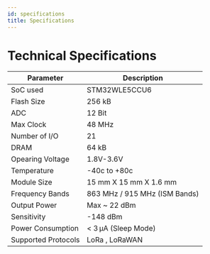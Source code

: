 ```yaml
---
id: specifications
title: Specifications
---
```


# Technical Specifications

<table className="parameter-table">
  <thead>
    <tr>
      <th>Parameter</th>
      <th>Description</th>
    </tr>
  </thead>
  <tbody>
    <tr>
      <td>SoC used</td>
      <td>STM32WLE5CCU6</td>
    </tr>
    <tr>
      <td>Flash Size</td>
      <td>256 kB</td>
    </tr>
    <tr>
      <td>ADC</td>
      <td>12 Bit</td>
    </tr>
    <tr>
      <td>Max Clock</td>
      <td>48 MHz</td>
    </tr>
    <tr>
      <td>Number of I/O</td>
      <td>21</td>
    </tr>
    <tr>
      <td>DRAM</td>
      <td>64 kB</td>
    </tr>
    <tr>
      <td>Opearing Voltage</td>
      <td>1.8V-3.6V</td>
    </tr>
    <tr>
      <td>Temperature</td>
      <td>-40c to +80c</td>
    </tr>
    <tr>
      <td>Module Size</td>
      <td>15 mm X 15 mm X 1.6 mm</td>
    </tr>
    <tr>
      <td>Frequency Bands</td>
      <td>863 MHz / 915 MHz (ISM Bands)</td>
    </tr>
    <tr>
      <td>Output Power</td>
      <td>Max ~ 22 dBm</td>
    </tr>
    <tr>
      <td>Sensitivity</td>
      <td>-148 dBm</td>
    </tr><tr>
      <td>Power Consumption</td>
      <td>< 3 µA (Sleep Mode)</td>
    </tr><tr>
      <td>Supported Protocols</td>
      <td>LoRa , LoRaWAN</td>
    </tr>
   
  </tbody>
</table>




